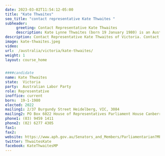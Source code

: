 ```yaml
---
date: 2023-03-02T11:54:12-05:00
title: "Kate Thwaites"
seo_title: "contact representative Kate Thwaites "
subheader:
     greeting: Contact Representative Kate Thwaites
     description: Kate Lynne Thwaites (born 19 January 1980) is an Australian politician. She is a member of the Australian Labor Party (ALP) and has been a member of the House of Representatives since the 2019 federal election, representing the Division of Jagajaga in Victoria. She was a journalist and public servant before entering parliament.
description: Contact Representative Kate Thwaites of Victoria. Contact information for Kate Thwaites includes email address, phone number, and mailing address.
image: kate-thwaites.jpeg
video:
url:  /australia/victoria/kate-thwaites/
weight: 1
layout: course_home


####candidate
name: Kate Thwaites
state:	Victoria
party:	Australian Labor Party
role: Representative
inoffice: current
born:  19-1-1980
elected: 2022
mailing1: 2/37 Burgundy Street Heidelberg, VIC, 3084
mailing2: PO Box 6022 House of Representatives Parliament House Canberra ACT 2600
phone1:	(03) 9459 1411
phone2: (02) 6277 4305
fax1:
fax2:
website: https://www.aph.gov.au/Senators_and_Members/Parliamentarian?MPID=282212
twitter: ThwaitesKate
facebook: KateThwaitesMP
---
```

